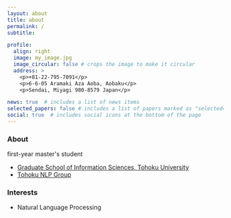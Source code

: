 ```yaml
---
layout: about
title: about
permalink: /
subtitle: 

profile:
  align: right
  image: my_image.jpg
  image_circular: false # crops the image to make it circular
  address: >
    <p>+81-22-795-7091</p>
    <p>6-6-05 Aramaki Aza Aoba, Aobaku</p>
    <p>Sendai, Miyagi 980-8579 Japan</p>

news: true  # includes a list of news items
selected_papers: false # includes a list of papers marked as "selected={true}"
social: true  # includes social icons at the bottom of the page
---
```


<h3>About</h3>
first-year master's student
<ul>
  <li><a href="https://www.is.tohoku.ac.jp/">Graduate School of Information Sciences, Tohoku University</a></li>
  <li><a href="https://www.nlp.ecei.tohoku.ac.jp/">Tohoku NLP Group</a></li>
</ul>

<h3>Interests</h3>
<ul>
  <li>Natural Language Processing</li>
</ul>
